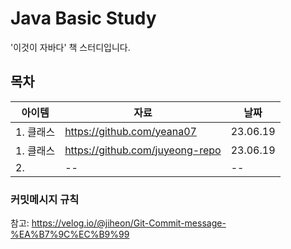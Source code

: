 # Java Basic Study
'이것이 자바다' 책 스터디입니다. 

## 목차 
|아이템|자료|날짜|
|------|---|---|
|1. 클래스| https://github.com/yeana07| 23.06.19
|1. 클래스|https://github.com/juyeong-repo| 23.06.19
|2. |--|--|


### 커밋메시지 규칙
참고: https://velog.io/@jiheon/Git-Commit-message-%EA%B7%9C%EC%B9%99
